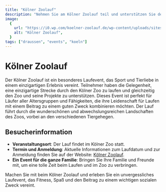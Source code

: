```yaml
---
title: "Kölner Zoolauf"
description: "Nehmen Sie am Kölner Zoolauf teil und unterstützen Sie den Kölner Zoo, indem Sie durch den malerischen Zoo laufen und gleichzeitig einen guten Zweck fördern"
image:
  {
    url: "https://i0.wp.com/koelner-zoolauf.de/wp-content/uploads/sites/7/2020/05/cropped-Website-Background-2020.jpg?resize=820%2C360&ssl=1",
    alt: "Kölner Zoolauf",
  }
tags: ["draussen", "events", "koeln"]
---
```


# Kölner Zoolauf

Der Kölner Zoolauf ist ein besonderes Laufevent, das Sport und Tierliebe in einem einzigartigen Erlebnis vereint. Teilnehmer haben die Gelegenheit, eine einzigartige Strecke durch den Kölner Zoo zu laufen und gleichzeitig den Zoo und seine Projekte zu unterstützen. Dieses Event ist perfekt für Läufer aller Altersgruppen und Fähigkeiten, die ihre Leidenschaft für Laufen mit einem Beitrag zu einem guten Zweck kombinieren möchten. Der Lauf führt durch die wunderschönen und abwechslungsreichen Landschaften des Zoos, vorbei an den verschiedenen Tiergehegen.

## Besucherinformation

- **Veranstaltungsort**: Der Lauf findet im Kölner Zoo statt.
- **Termin und Anmeldung**: Aktuelle Informationen zum Laufdatum und zur Anmeldung finden Sie auf der Website: [Kölner Zoolauf](https://koelner-zoolauf.de).
- **Ein Event für die ganze Familie**: Bringen Sie Ihre Familie und Freunde mit, um eine tolle Zeit beim Laufen und im Zoo zu verbringen.

Machen Sie mit beim Kölner Zoolauf und erleben Sie ein unvergessliches Laufevent, das Fitness, Spaß und den Beitrag zu einem wichtigen sozialen Zweck vereint.
